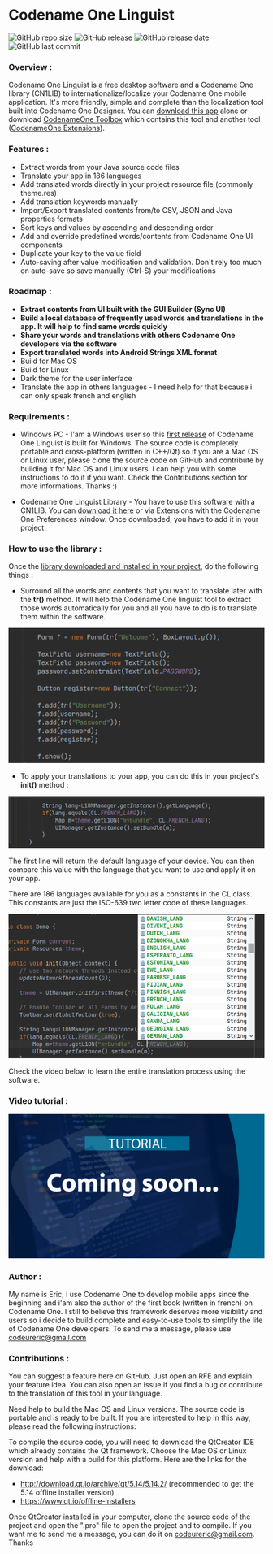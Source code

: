 # Codename One Linguist

![GitHub repo size](https://img.shields.io/github/repo-size/ericlight/CN1Linguist?style=plastic)
![GitHub release](https://img.shields.io/github/v/release/ericlight/CN1Linguist?style=plastic)
![GitHub release date](https://img.shields.io/github/release-date/ericlight/CN1Linguist?style=plastic)
![GitHub last commit](https://img.shields.io/github/last-commit/ericlight/CN1Linguist?color=red&style=plastic)

### Overview :
Codename One Linguist is a free desktop software and a Codename One library (CN1LIB) to internationalize/localize your Codename One mobile application. 
It's more friendly, simple and complete than the localization tool built into Codename One Designer. 
You can [download this app](https://github.com/ericlight/CN1Linguist/releases/download/1.0/CN1Linguist-1.0-windows-x64.zip) alone or download [CodenameOne Toolbox](https://ericlight.github.io/CN1Toolbox) which contains this tool and another tool ([CodenameOne Extensions](https://ericlight.github.io/CN1Extensions)).

### Features :
- Extract words from your Java source code files
- Translate your app in 186 languages
- Add translated words directly in your project resource file (commonly theme.res)
- Add translation keywords manually
- Import/Export translated contents from/to CSV, JSON and Java properties formats
- Sort keys and values by ascending and descending order
- Add and override predefined words/contents from Codename One UI components
- Duplicate your key to the value field
- Auto-saving after value modification and validation. Don't rely too much on auto-save so save manually (Ctrl-S) your modifications

### Roadmap :
- **Extract contents from UI built with the GUI Builder (Sync UI)**
- **Build a local database of frequently used words and translations in the app. It will help to find same words quickly**
- **Share your words and translations with others Codename One developers via the software**
- **Export translated words into Android Strings XML format**
- Build for Mac OS
- Build for Linux
- Dark theme for the user interface
- Translate the app in others languages - I need help for that because i can only speak french and english


### Requirements :
- Windows PC - I'am a Windows user so this [first release](https://github.com/ericlight/CN1Linguist/releases/download/1.0/CN1Linguist-1.0-windows-x64.zip) of Codename One Linguist is built for Windows. 
The source code is completely portable and cross-platform (written in C++/Qt) so if you are a Mac OS or Linux user, please clone the source code on GitHub and contribute by building it for Mac OS and Linux users. 
I can help you with some instructions to do it if you want. Check the Contributions section for more informations. Thanks :) 

- Codename One Linguist Library - You have to use this software with a CN1LIB. You can [download it here](https://github.com/ericlight/CN1Linguist/releases/download/1.0/CN1LinguistLib.cn1lib) or via Extensions with the Codename One Preferences window. Once downloaded, you have to add it in your project.

### How to use the library :
Once the [library downloaded and installed in your project](https://www.codenameone.com/blog/automatically-install-update-distribute-cn1libs-extensions.html), do the following things : 
- Surround all the words and contents that you want to translate later with the **tr()** method. It will help the Codename One linguist tool to extract those words automatically for you and all you have to do is to translate them within the software.

![Image](screenshots/cn1linguist1.png "Surround words with tr() method")

- To apply your translations to your app, you can do this in your project's **init()** method :

![Image](screenshots/cn1linguist2.png "")

The first line will return the default language of your device. You can then compare this value with the language that you want to use and apply it on your app.

There are 186 languages available for you as a constants in the CL class. This constants are just the ISO-639 two letter code of these languages.

![Image](screenshots/cn1linguist3.png "")

Check the video below to learn the entire translation process using the software. 

### Video tutorial :
![Image](screenshots/tutorial.jpg "")

### Author :
My name is Eric, i use Codename One to develop mobile apps since the beginning and i'am also the author of the first book (written in french) on Codename One. I still to believe this framework deserves more visibility and users so i decide to build complete and easy-to-use tools to simplify the life of Codename One developers. 
 To send me a message, please use [codeureric@gmail.com](mailto:codeureric@gmail.com)

### Contributions :
You can suggest a feature here on GitHub. Just open an RFE and explain your feature idea. You can also open an issue if you find a bug or contribute to the translation of this tool in your language.

Need help to build the Mac OS and Linux versions. The source code is portable and is ready to be built. If you are interested to help in this way, please read the following instructions:

To compile the source code, you will need to download the QtCreator IDE which already contains the Qt framework. Choose the Mac OS or Linux version and help with a build for this platform. Here are the links for the download:
- http://download.qt.io/archive/qt/5.14/5.14.2/ (recommended to get the 5.14 offline installer version)
- https://www.qt.io/offline-installers

Once QtCreator installed in your computer, clone the source code of the project and open the ".pro" file to open the project and to compile. If you want me to send me a message, you can do it on [codeureric@gmail.com](mailto:codeureric@gmail.com). Thanks